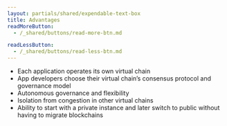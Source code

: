 ```yaml
---
layout: partials/shared/expendable-text-box
title: Advantages
readMoreButton:
  - /_shared/buttons/read-more-btn.md

readLessButton:
  - /_shared/buttons/read-less-btn.md
---
```


- Each application operates its own virtual chain
- App developers choose their virtual chain’s consensus protocol and governance model
- Autonomous governance and flexibility
- Isolation from congestion in other virtual chains
- Ability to start with a private instance and later switch to public without having to migrate blockchains
